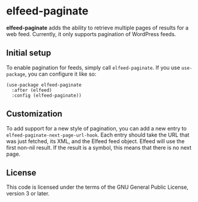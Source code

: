 # elfeed-paginate

**elfeed-paginate** adds the ability to retrieve multiple pages of results for a
web feed. Currently, it only supports pagination of WordPress feeds.

## Initial setup

To enable pagination for feeds, simply call `elfeed-paginate`. If you use
`use-package`, you can configure it like so:

```elisp
(use-package elfeed-paginate
  :after (elfeed)
  :config (elfeed-paginate))
```

## Customization

To add support for a new style of pagination, you can add a new entry to
`elfeed-paginate-next-page-url-hook`. Each entry should take the URL that was
just fetched, its XML, and the Elfeed feed object. Elfeed will use the first
non-nil result. If the result is a symbol, this means that there is no next
page.

## License

This code is licensed under the terms of the GNU General Public License, version
3 or later.
